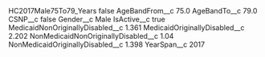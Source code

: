 <?xml version="1.0" encoding="UTF-8"?>
<CustomMetadata xmlns="http://soap.sforce.com/2006/04/metadata" xmlns:xsi="http://www.w3.org/2001/XMLSchema-instance" xmlns:xsd="http://www.w3.org/2001/XMLSchema">
    <label>HC2017Male75To79_Years</label>
    <protected>false</protected>
    <values>
        <field>AgeBandFrom__c</field>
        <value xsi:type="xsd:double">75.0</value>
    </values>
    <values>
        <field>AgeBandTo__c</field>
        <value xsi:type="xsd:double">79.0</value>
    </values>
    <values>
        <field>CSNP__c</field>
        <value xsi:type="xsd:boolean">false</value>
    </values>
    <values>
        <field>Gender__c</field>
        <value xsi:type="xsd:string">Male</value>
    </values>
    <values>
        <field>IsActive__c</field>
        <value xsi:type="xsd:boolean">true</value>
    </values>
    <values>
        <field>MedicaidNonOriginallyDisabled__c</field>
        <value xsi:type="xsd:double">1.361</value>
    </values>
    <values>
        <field>MedicaidOriginallyDisabled__c</field>
        <value xsi:type="xsd:double">2.202</value>
    </values>
    <values>
        <field>NonMedicaidNonOriginallyDisabled__c</field>
        <value xsi:type="xsd:double">1.04</value>
    </values>
    <values>
        <field>NonMedicaidOriginallyDisabled__c</field>
        <value xsi:type="xsd:double">1.398</value>
    </values>
    <values>
        <field>YearSpan__c</field>
        <value xsi:type="xsd:string">2017</value>
    </values>
</CustomMetadata>
